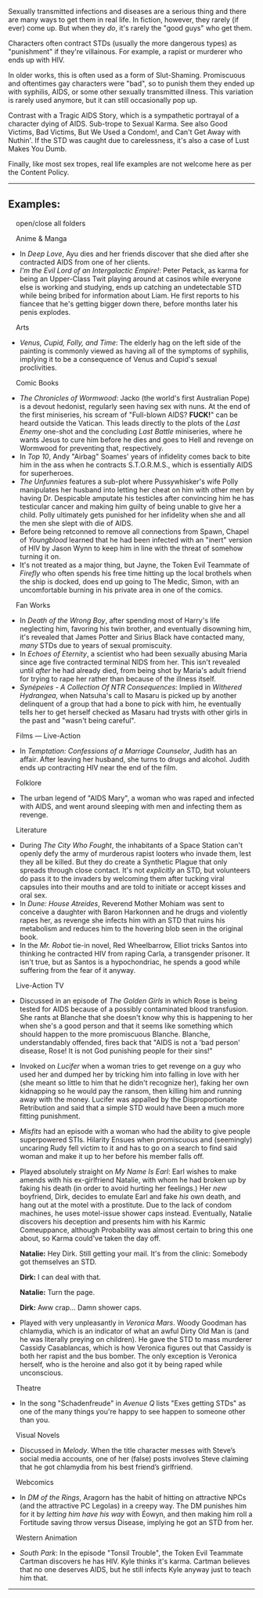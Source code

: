 Sexually transmitted infections and diseases are a serious thing and there are many ways to get them in real life. In fiction, however, they rarely (if ever) come up. But when they _do_, it's rarely the "good guys" who get them.

Characters often contract STDs (usually the more dangerous types) as "punishment" if they're villainous. For example, a rapist or murderer who ends up with HIV.

In older works, this is often used as a form of Slut-Shaming. Promiscuous and oftentimes gay characters were "bad", so to punish them they ended up with syphilis, AIDS, or some other sexually transmitted illness. This variation is rarely used anymore, but it can still occasionally pop up.

Contrast with a Tragic AIDS Story, which is a sympathetic portrayal of a character dying of AIDS. Sub-trope to Sexual Karma. See also Good Victims, Bad Victims, But We Used a Condom!, and Can't Get Away with Nuthin'. If the STD was caught due to carelessness, it's also a case of Lust Makes You Dumb.

Finally, like most sex tropes, real life examples are not welcome here as per the Content Policy.

___

## Examples:

    open/close all folders 

    Anime & Manga 

-   In _Deep Love_, Ayu dies and her friends discover that she died after she contracted AIDS from one of her clients.
-   _I'm the Evil Lord of an Intergalactic Empire!_: Peter Petack, as karma for being an Upper-Class Twit playing around at casinos while everyone else is working and studying, ends up catching an undetectable STD while being bribed for information about Liam. He first reports to his fiancee that he's getting bigger down there, before months later his penis explodes.

    Arts 

-   _Venus, Cupid, Folly, and Time_: The elderly hag on the left side of the painting is commonly viewed as having all of the symptoms of syphilis, implying it to be a consequence of Venus and Cupid's sexual proclivities.

    Comic Books 

-   _The Chronicles of Wormwood_: Jacko (the world's first Australian Pope) is a devout hedonist, regularly seen having sex with nuns. At the end of the first miniseries, his scream of "Full-blown AIDS? **FUCK!**" can be heard outside the Vatican. This leads directly to the plots of the _Last Enemy_ one-shot and the concluding _Last Battle_ miniseries, where he wants Jesus to cure him before he dies and goes to Hell and revenge on Wormwood for preventing that, respectively.
-   In _Top 10_, Andy "Airbag" Soames' years of infidelity comes back to bite him in the ass when he contracts S.T.O.R.M.S., which is essentially AIDS for superheroes.
-   _The Unfunnies_ features a sub-plot where Pussywhisker's wife Polly manipulates her husband into letting her cheat on him with other men by having Dr. Despicable amputate his testicles after convincing him he has testicular cancer and making him guilty of being unable to give her a child. Polly ultimately gets punished for her infidelity when she and all the men she slept with die of AIDS.
-   Before being retconned to remove all connections from Spawn, Chapel of _Youngblood_ learned that he had been infected with an "inert" version of HIV by Jason Wynn to keep him in line with the threat of somehow turning it on.
-   It's not treated as a major thing, but Jayne, the Token Evil Teammate of _Firefly_ who often spends his free time hitting up the local brothels when the ship is docked, does end up going to The Medic, Simon, with an uncomfortable burning in his private area in one of the comics.

    Fan Works 

-   In _Death of the Wrong Boy_, after spending most of Harry's life neglecting him, favoring his twin brother, and eventually disowning him, it's revealed that James Potter and Sirius Black have contacted many, _many_ STDs due to years of sexual promiscuity.
-   In _Echoes of Eternity_, a scientist who had been sexually abusing Maria since age five contracted terminal NIDS from her. This isn't revealed until _after_ he had already died, from being shot by Maria's adult friend for trying to rape her rather than because of the illness itself.
-   _Synépeies - A Collection Of NTR Consequences_: Implied in _Withered Hydrangea_, when Natsuha's call to Masaru is picked up by another delinquent of a group that had a bone to pick with him, he eventually tells her to get herself checked as Masaru had trysts with other girls in the past and "wasn't being careful".

    Films — Live-Action 

-   In _Temptation: Confessions of a Marriage Counselor_, Judith has an affair. After leaving her husband, she turns to drugs and alcohol. Judith ends up contracting HIV near the end of the film.

    Folklore 

-   The urban legend of "AIDS Mary", a woman who was raped and infected with AIDS, and went around sleeping with men and infecting them as revenge.

    Literature 

-   During _The City Who Fought_, the inhabitants of a Space Station can't openly defy the army of murderous rapist looters who invade them, lest they all be killed. But they do create a Synthetic Plague that only spreads through close contact. It's not _explicitly_ an STD, but volunteers do pass it to the invaders by welcoming them after tucking viral capsules into their mouths and are told to initiate or accept kisses and oral sex.
-   In _Dune: House Atreides_, Reverend Mother Mohiam was sent to conceive a daughter with Baron Harkonnen and he drugs and violently rapes her, as revenge she infects him with an STD that ruins his metabolism and reduces him to the hovering blob seen in the original book.
-   In the _Mr. Robot_ tie-in novel, Red Wheelbarrow, Elliot tricks Santos into thinking he contracted HIV from raping Carla, a transgender prisoner. It isn't true, but as Santos is a hypochondriac, he spends a good while suffering from the fear of it anyway.

    Live-Action TV 

-   Discussed in an episode of _The Golden Girls_ in which Rose is being tested for AIDS because of a possibly contaminated blood transfusion. She rants at Blanche that she doesn't know why this is happening to her when she's a good person and that it seems like something which should happen to the more promiscuous Blanche. Blanche, understandably offended, fires back that "AIDS is not a 'bad person' disease, Rose! It is not God punishing people for their sins!"
-   Invoked on _Lucifer_ when a woman tries to get revenge on a guy who used her and dumped her by tricking him into falling in love with her (she meant so little to him that he didn't recognize her), faking her own kidnapping so he would pay the ransom, then killing him and running away with the money. Lucifer was appalled by the Disproportionate Retribution and said that a simple STD would have been a much more fitting punishment.
-   _Misfits_ had an episode with a woman who had the ability to give people superpowered STIs. Hilarity Ensues when promiscuous and (seemingly) uncaring Rudy fell victim to it and has to go on a search to find said woman and make it up to her before his member falls off.
-   Played absolutely straight on _My Name Is Earl_: Earl wishes to make amends with his ex-girlfriend Natalie, with whom he had broken up by faking his death (in order to avoid hurting her feelings.) Her _new_ boyfriend, Dirk, decides to emulate Earl and fake _his_ own death, and hang out at the motel with a prostitute. Due to the lack of condom machines, he uses motel-issue shower caps instead. Eventually, Natalie discovers his deception and presents him with his Karmic Comeuppance, although Probability was almost certain to bring this one about, so Karma could've taken the day off.
    
    **Natalie:** Hey Dirk. Still getting your mail. It's from the clinic: Somebody got themselves an STD.
    
    **Dirk:** I can deal with that.
    
    **Natalie:** Turn the page.
    
    **Dirk:** Aww crap... Damn shower caps.
    
-   Played with very unpleasantly in _Veronica Mars_. Woody Goodman has chlamydia, which is an indicator of what an awful Dirty Old Man is (and he was literally preying on children). He gave the STD to mass murderer Cassidy Casablancas, which is how Veronica figures out that Cassidy is both her rapist and the bus bomber. The only exception is Veronica herself, who is the heroine and also got it by being raped while unconscious.

    Theatre 

-   In the song "Schadenfreude" in _Avenue Q_ lists "Exes getting STDs" as one of the many things you're happy to see happen to someone other than you.

    Visual Novels 

-   Discussed in _Melody_. When the title character messes with Steve’s social media accounts, one of her (false) posts involves Steve claiming that he got chlamydia from his best friend’s girlfriend.

    Webcomics 

-   In _DM of the Rings_, Aragorn has the habit of hitting on attractive NPCs (and the attractive PC Legolas) in a creepy way. The DM punishes him for it by _letting him have his way_ with Éowyn, and then making him roll a Fortitude saving throw versus Disease, implying he got an STD from her.

    Western Animation 

-   _South Park_: In the episode "Tonsil Trouble", the Token Evil Teammate Cartman discovers he has HIV. Kyle thinks it's karma. Cartman believes that no one deserves AIDS, but he still infects Kyle anyway just to teach him that.

___